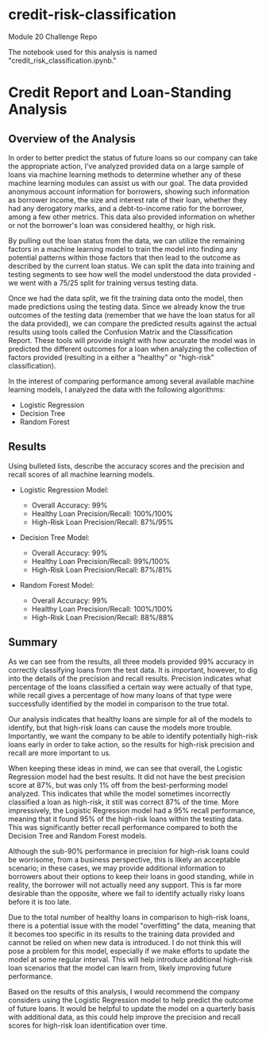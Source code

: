 # credit-risk-classification
Module 20 Challenge Repo

The notebook used for this analysis is named "credit_risk_classification.ipynb."

# Credit Report and Loan-Standing Analysis

## Overview of the Analysis

In order to better predict the status of future loans so our company can take the appropriate action, I've analyzed provided data on a large sample of loans via machine learning methods to determine whether any of these machine learning modules can assist us with our goal. The data provided anonymous account information for borrowers, showing such information as borrower income, the size and interest rate of their loan, whether they had any derogatory marks, and a debt-to-income ratio for the borrower, among a few other metrics. This data also provided information on whether or not the borrower's loan was considered healthy, or high risk. 

By pulling out the loan status from the data, we can utilize the remaining factors in a machine learning model to train the model into finding any potential patterns within those factors that then lead to the outcome as described by the current loan status. We can split the data into training and testing segments to see how well the model understood the data provided - we went with a 75/25 split for training versus testing data. 

Once we had the data split, we fit the training data onto the model, then made predictions using the testing data. Since we already know the true outcomes of the testing data (remember that we have the loan status for all the data provided), we can compare the predicted results against the actual results using tools called the Confusion Matrix and the Classification Report. These tools will provide insight with how accurate the model was in predicted the different outcomes for a loan when analyzing the collection of factors provided (resulting in a either a "healthy" or "high-risk" classification).

In the interest of comparing performance among several available machine learning models, I analyzed the data with the following algorithms:

- Logistic Regression
- Decision Tree
- Random Forest


## Results

Using bulleted lists, describe the accuracy scores and the precision and recall scores of all machine learning models.

* Logistic Regression Model:
    * Overall Accuracy: 99%
    * Healthy Loan Precision/Recall: 100%/100%
    * High-Risk Loan Precision/Recall: 87%/95%

* Decision Tree Model:
    * Overall Accuracy: 99%
    * Healthy Loan Precision/Recall: 99%/100%
    * High-Risk Loan Precision/Recall: 87%/81%

* Random Forest Model:
    * Overall Accuracy: 99%
    * Healthy Loan Precision/Recall: 100%/100%
    * High-Risk Loan Precision/Recall: 88%/88%

## Summary

As we can see from the results, all three models provided 99% accuracy in correctly classifying loans from the test data. It is important, however, to dig into the details of the precision and recall results. Precision indicates what percentage of the loans classified a certain way were actually of that type, while recall gives a percentage of how many loans of that type were successfully identified by the model in comparison to the true total.

Our analysis indicates that healthy loans are simple for all of the models to identify, but that high-risk loans can cause the models more trouble. Importantly, we want the company to be able to identify potentially high-risk loans early in order to take action, so the results for high-risk precision and recall are more important to us.

When keeping these ideas in mind, we can see that overall, the Logistic Regression model had the best results. It did not have the best precision score at 87%, but was only 1% off from the best-performing model analyzed. This indicates that while the model sometimes incorrectly classified a loan as high-risk, it still was correct 87% of the time. More impressively, the Logistic Regression model had a 95% recall performance, meaning that it found 95% of the high-risk loans within the testing data. This was significantly better recall performance compared to both the Decision Tree and Random Forest models.

Although the sub-90% performance in precision for high-risk loans could be worrisome, from a business perspective, this is likely an acceptable scenario; in these cases, we may provide additional information to borrowers about their options to keep their loans in good standing, while in reality, the borrower will not actually need any support. This is far more desirable than the opposite, where we fail to identify actually risky loans before it is too late.

Due to the total number of healthy loans in comparison to high-risk loans, there is a potential issue with the model "overfitting" the data, meaning that it becomes too specific in its results to the training data provided and cannot be relied on when new data is introduced. I do not think this will pose a problem for this model, especially if we make efforts to update the model at some regular interval. This will help introduce additional high-risk loan scenarios that the model can learn from, likely improving future performance.

Based on the results of this analysis, I would recommend the company considers using the Logistic Regression model to help predict the outcome of future loans. It would be helpful to update the model on a quarterly basis with additional data, as this could help improve the precision and recall scores for high-risk loan identification over time.
